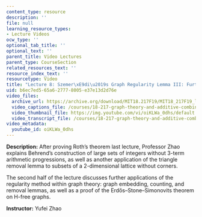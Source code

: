 ```yaml
---
content_type: resource
description: ''
file: null
learning_resource_types:
- Lecture Videos
ocw_type: ''
optional_tab_title: ''
optional_text: ''
parent_title: Video Lectures
parent_type: CourseSection
related_resources_text: ''
resource_index_text: ''
resourcetype: Video
title: "Lecture 8: Szemer\xE9di\u2019s Graph Regularity Lemma III: Further Applications"
uid: b6ec7ed5-65a6-2777-8005-e37e13d2d76e
video_files:
  archive_url: https://archive.org/download/MIT18.217F19/MIT18_217F19_lec08_300k.mp4
  video_captions_file: /courses/18-217-graph-theory-and-additive-combinatorics-fall-2019/ec5c343aecce5636a115d81ee11e3ca2_oiKLWa_0dhs.vtt
  video_thumbnail_file: https://img.youtube.com/vi/oiKLWa_0dhs/default.jpg
  video_transcript_file: /courses/18-217-graph-theory-and-additive-combinatorics-fall-2019/fab30579ebad97f632de6b7bc540075e_oiKLWa_0dhs.pdf
video_metadata:
  youtube_id: oiKLWa_0dhs
---
```


**Description:** After proving Roth’s theorem last lecture, Professor Zhao explains Behrend’s construction of large sets of integers without 3-term arithmetic progressions, as well as another application of the triangle removal lemma to subsets of a 2-dimensional lattice without corners.

The second half of the lecture discusses further applications of the regularity method within graph theory: graph embedding, counting, and removal lemmas, as well as a proof of the Erdős–Stone–Simonovits theorem on H-free graphs.

**Instructor:** Yufei Zhao